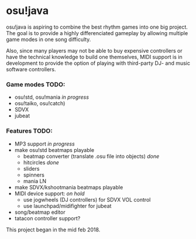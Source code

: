 # osu!java

osu!java is aspiring to combine the best rhythm games into one big project.
The goal is to provide a highly differenciated gameplay by allowing multiple game modes in one song difficulty.

Also, since many players may not be able to buy expensive controllers or have the technical knowledge to build one themselves, MIDI support is in development to provide the option of playing with third-party DJ- and music software controllers.

### Game modes TODO:
- osu!std, osu!mania *in progress*
- osu!taiko, osu!catch)
- SDVX
- jubeat

### Features TODO:
- MP3 support *in progress*
- make osu!std beatmaps playable
  - beatmap converter (translate .osu file into objects) *done*
  - hitcircles *done*
  - sliders
  - spinners
  - mania LN
- make SDVX/kshootmania beatmaps playable
- MIDI device support: *on hold*
  - use jogwheels (DJ controllers) for SDVX VOL control
  - use launchpad/midifighter for jubeat
- song/beatmap editor
- tatacon controller support?

This project began in the mid feb 2018.
